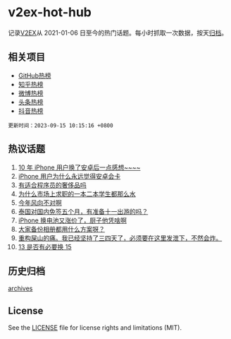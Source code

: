 # v2ex-hot-hub

 记录[V2EX](https://www.v2ex.com/)从 2021-01-06 日至今的热门话题。每小时抓取一次数据，按天[归档](archives)。
 
 ## 相关项目

- [GitHub热榜](https://github.com/lonnyzhang423/github-hot-hub)
- [知乎热榜](https://github.com/lonnyzhang423/zhihu-hot-hub)
- [微博热榜](https://github.com/lonnyzhang423/weibo-hot-hub)
- [头条热榜](https://github.com/lonnyzhang423/toutiao-hot-hub)
- [抖音热榜](https://github.com/lonnyzhang423/douyin-hot-hub)


 `更新时间：2023-09-15 10:15:16 +0800`

## 热议话题

1. [10 年 iPhone 用户换了安卓后一点感想~~~~](https://www.v2ex.com/t/973658)
1. [iPhone 用户为什么永远觉得安卓会卡](https://www.v2ex.com/t/973730)
1. [有适合程序员的奢侈品吗](https://www.v2ex.com/t/973770)
1. [为什么市场上求职的一本二本学生都那么水](https://www.v2ex.com/t/973818)
1. [今年风向不对啊](https://www.v2ex.com/t/973918)
1. [泰国对国内免签五个月，有准备十一出游的吗？](https://www.v2ex.com/t/973712)
1. [iPhone 换电池又涨价了，厨子他凭啥啊](https://www.v2ex.com/t/973642)
1. [大家备份相册都用什么方案呀？](https://www.v2ex.com/t/973776)
1. [重构屎山的痛。我已经坚持了三四天了，必须要在这里发泄下，不然会炸。](https://www.v2ex.com/t/973749)
1. [13 是否有必要换 15](https://www.v2ex.com/t/973716)

## 历史归档

[archives](archives)

## License

See the [LICENSE](LICENSE) file for license rights and limitations (MIT).
